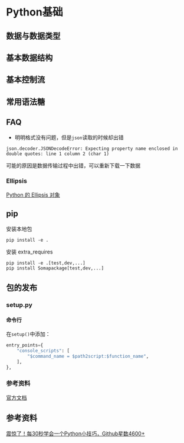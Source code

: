 # Python基础

## 数据与数据类型

## 基本数据结构

## 基本控制流

## 常用语法糖

## FAQ

* 明明格式没有问题，但是`json`读取的时候却出错
```text
json.decoder.JSONDecodeError: Expecting property name enclosed in double quotes: line 1 column 2 (char 1)
```

可能的原因是数据传输过程中出错，可以重新下载一下数据

### Ellipsis

[Python 的 Ellipsis 对象](https://farer.org/2017/11/29/python-ellipsis-object/)


## pip
安装本地包
```shell
pip install -e .
```
安装 extra_requires
```shell
pip install -e .[test,dev,...]
pip install Somapackage[test,dev,...]
```

## 包的发布

### setup.py

#### 命令行
在`setup()`中添加：
```python
entry_points={
    "console_scripts": [
        "$command_name = $path2script:$function_name",
    ],
},
```

### 参考资料
[官方文档](https://packaging.python.org/tutorials/installing-packages/)

## 参考资料
[震惊了！每30秒学会一个Python小技巧，Github星数4600+](https://mp.weixin.qq.com/s/ZGNJ2fEb_sFCSE2sZbrDhA)